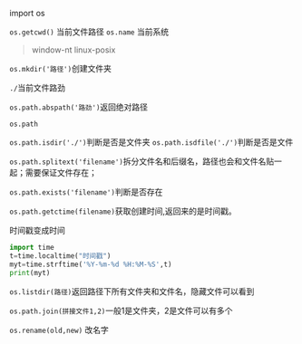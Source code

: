 import os 

`os.getcwd()` 当前文件路径
`os.name` 当前系统
>window-nt
>linux-posix


`os.mkdir('路径')`创建文件夹

`./`当前文件路劲

`os.path.abspath('路劲')`返回绝对路径

`os.path`

`os.path.isdir('./')`判断是否是文件夹
`os.path.isdfile('./')`判断是否是文件

`os.path.splitext('filename')`拆分文件名和后缀名，路径也会和文件名贴一起；需要保证文件存在；

`os.path.exists('filename')`判断是否存在

`os.path.getctime(filename)`获取创建时间,返回来的是时间戳。

时间戳变成时间

```python
import time 
t=time.localtime("时间戳")
myt=time.strftime('%Y-%m-%d %H:%M-%S',t)
print(myt)
```

`os.listdir(路径)`返回路径下所有文件夹和文件名，隐藏文件可以看到

`os.path.join(拼接文件1,2)`一般1是文件夹，2是文件可以有多个

`os.rename(old,new)` 改名字

